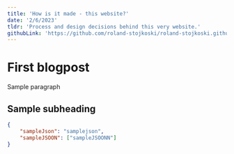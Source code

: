 ```yaml
---
title: 'How is it made - this website?'
date: '2/6/2023'
tldr: 'Process and design decisions behind this very website.'
githubLink: 'https://github.com/roland-stojkoski/roland-stojkoski.github.io'
---
```


# First blogpost

Sample paragraph

## Sample subheading

```json
{
	"sampleJson": "samplejson",
	"sampleJSOON": ["sampleJSOONN"]
}
```

